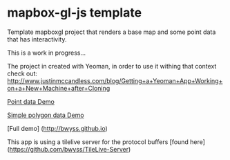 mapbox-gl-js template
=====================

Template mapboxgl project that renders a base map and some point data that has interactivity.

This is a work in progress...

The project in created with Yeoman, in order to use it withing that context check out: http://www.justinmccandless.com/blog/Getting+a+Yeoman+App+Working+on+a+New+Machine+after+Cloning

[Point data Demo](http://jsfiddle.net/ugemxj4t/)

[Simple polygon data Demo](http://jsfiddle.net/01b97w0L/)

[Full demo] (http://bwyss.github.io)

This app is using a tilelive server for the protocol buffers [found here] (https://github.com/bwyss/TileLive-Server)
